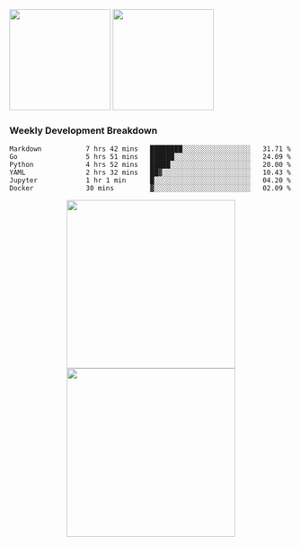 <div>
  <img src = "https://github-readme-stats.vercel.app/api/top-langs/?username=Okabe-Rintarou-0&layout=compact&langs_count=8&hide=TeX,Makefile,CMake,Perl,Shell&theme=dracula" height="180px" />
  
  <img src = "https://github-readme-stats.vercel.app/api?username=Okabe-Rintarou-0&show_icons=true&theme=dracula" height="180px" />
  
</div>

### Weekly Development Breakdown
<!--START_SECTION:waka-->

```text
Markdown           7 hrs 42 mins   ████████░░░░░░░░░░░░░░░░░   31.71 %
Go                 5 hrs 51 mins   ██████░░░░░░░░░░░░░░░░░░░   24.09 %
Python             4 hrs 52 mins   █████░░░░░░░░░░░░░░░░░░░░   20.00 %
YAML               2 hrs 32 mins   ██▓░░░░░░░░░░░░░░░░░░░░░░   10.43 %
Jupyter            1 hr 1 min      █░░░░░░░░░░░░░░░░░░░░░░░░   04.20 %
Docker             30 mins         ▓░░░░░░░░░░░░░░░░░░░░░░░░   02.09 %
```

<!--END_SECTION:waka-->

<p align="center">
    <img src="https://wakatime.com/share/@c0fc2eae-3121-4f9e-8064-2a0f57352f62/e973be70-27aa-421b-88f5-96824ac76947.svg" height="300em"/>
    <img src="https://wakatime.com/share/@c0fc2eae-3121-4f9e-8064-2a0f57352f62/602e3ec4-11ce-4368-87bc-684fd89aaebb.svg" height="300em"/>
</p>


